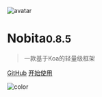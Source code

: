 
![avatar](https://api.iamtang.com/images/nobita_logo.png)

# Nobita<small>0.8.5</small>

> 一款基于Koa的轻量级框架

[GitHub](https://github.com/nobitajs/nobita)
[开始使用](#Nobita是什么)

![color](#f2f2f2)